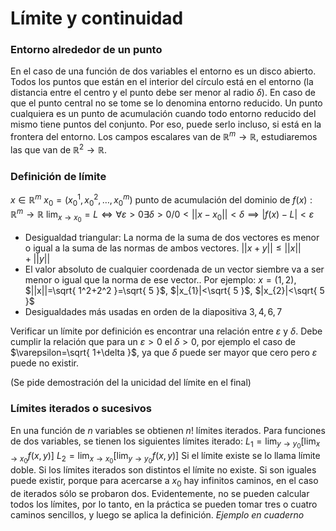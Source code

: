 # Límite y continuidad
### Entorno alrededor de un punto
En el caso de una función de dos variables el entorno es un disco abierto. Todos los puntos que están en el interior del círculo está en el entorno (la distancia entre el centro y el punto debe ser menor al radio $\delta$).
En caso de que el punto central no se tome se lo denomina entorno reducido.
Un punto cualquiera es un punto de acumulación cuando todo entorno reducido del mismo tiene puntos del conjunto. Por eso, puede serlo incluso, si está en la frontera del entorno.
Los campos escalares van de $\mathbb{R}^m \rightarrow \mathbb{R}$, estudiaremos las que van de $\mathbb{R}^2\rightarrow \mathbb{R}$.

### Definición de límite
$x\in \mathbb{R}^m$
$x_{0}=(x_{0}^1, x_{0}^2, \dots,x_{0}^m)$ punto de acumulación del dominio de $f(x):\mathbb{R}^m\rightarrow \mathbb{R}$
$\lim_{ x \to x_{0} }=L\iff\forall\varepsilon>0\exists\delta>0/0<||x-x_{0}||<\delta\implies |f(x)-L|<\varepsilon$

- Desigualdad triangular: La norma de la suma de dos vectores es menor o igual a la suma de las normas de ambos vectores. $||x+y||\leqslant||x||+||y||$
- El valor absoluto de cualquier coordenada de un vector siembre va a ser menor o igual que la norma de ese vector.. Por ejemplo: $x=(1,2)$, $||x||=\sqrt{ 1^2+2^2 }=\sqrt{ 5 }$, $|x_{1}|<\sqrt{ 5 }$, $|x_{2}|<\sqrt{ 5 }$ 
- Desigualdades más usadas en orden de la diapositiva $3, 4, 6, 7$

Verificar un límite por definición es encontrar una relación entre $\varepsilon$ y $\delta$. Debe cumplir la relación que para un $\varepsilon>0$ el $\delta>0$, por ejemplo el caso de $\varepsilon=\sqrt{ 1+\delta }$, ya que $\delta$ puede ser mayor que cero pero $\varepsilon$ puede no existir.

(Se pide demostración del la unicidad del límite en el final)
### Límites iterados o sucesivos
En una función de $n$ variables se obtienen $n!$ límites iterados.
Para funciones de dos variables, se tienen los siguientes límites iterado:
$L_{1}=\lim_{ y \to y_{0} }[ \lim_{ x \to x_{0} } f(x,y) ]$
$L_{2}=\lim_{ x \to x_{0} }[ \lim_{ y \to y_{0} } f(x,y) ]$
Si el límite existe se lo llama límite doble.
Si los límites iterados son distintos el límite no existe. Si son iguales puede existir, porque para acercarse a $x_{0}$ hay infinitos caminos, en el caso de iterados sólo se probaron dos. Evidentemente, no se pueden calcular todos los límites, por lo tanto, en la práctica se pueden tomar tres o cuatro caminos sencillos, y luego se aplica la definición.
*Ejemplo en cuaderno*




